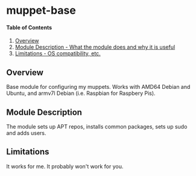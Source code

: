 # muppet-base

#### Table of Contents

1. [Overview](#overview)
2. [Module Description - What the module does and why it is useful](#module-description)
3. [Limitations - OS compatibility, etc.](#limitations)

## Overview

Base module for configuring my muppets. Works with AMD64 Debian and
Ubuntu, and armv7l Debian (i.e. Raspbian for Raspbery Pis).

## Module Description

The module sets up APT repos, installs common packages, sets up sudo and adds users.

## Limitations

It works for me.  It probably won't work for you.


